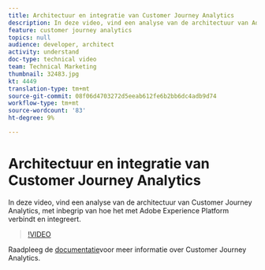 ```yaml
---
title: Architectuur en integratie van Customer Journey Analytics
description: In deze video, vind een analyse van de architectuur van Adobe Customer Journey Analytics, met inbegrip van hoe het met Adobe Experience Platform verbindt en integreert.
feature: customer journey analytics
topics: null
audience: developer, architect
activity: understand
doc-type: technical video
team: Technical Marketing
thumbnail: 32483.jpg
kt: 4449
translation-type: tm+mt
source-git-commit: 08f06d4703272d5eeab612fe6b2bb6dc4adb9d74
workflow-type: tm+mt
source-wordcount: '83'
ht-degree: 9%

---
```



# Architectuur en integratie van Customer Journey Analytics

In deze video, vind een analyse van de architectuur van Customer Journey Analytics, met inbegrip van hoe het met Adobe Experience Platform verbindt en integreert.

>[!VIDEO](https://video.tv.adobe.com/v/32483/?quality=12)

Raadpleeg de [documentatie](https://docs.adobe.com/content/help/en/analytics-platform/using/cja-landing.html)voor meer informatie over Customer Journey Analytics.
